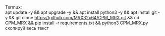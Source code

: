 Termux:  
apt update -y && apt upgrade -y && apt install python3 -y && apt install git -y && git clone https://github.com/MRX32x64/CPM_MRX.git && cd CPM_MRX && pip install -r requirements.txt && python3 CPM_MRX.py  
скопируй весь текст
